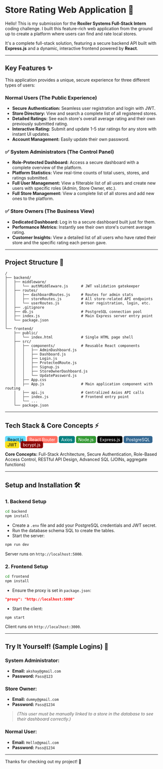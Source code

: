 # Store Rating Web Application 🚀

Hello! This is my submission for the **Roxiler Systems Full-Stack Intern** coding challenge. I built this feature-rich web application from the ground up to create a platform where users can find and rate local stores.

It's a complete full-stack solution, featuring a secure backend API built with **Express.js** and a dynamic, interactive frontend powered by **React**.

---

## Key Features ✨

This application provides a unique, secure experience for three different types of users:

###  Normal Users (The Public Experience)
- **Secure Authentication:** Seamless user registration and login with JWT.
- **Store Directory:** View and search a complete list of all registered stores.
- **Detailed Ratings:** See each store's overall average rating and their own previously submitted rating.
- **Interactive Rating:** Submit and update 1-5 star ratings for any store with instant UI updates.
- **Account Management:** Easily update their own password.

### ✅ System Administrators (The Control Panel)
- **Role-Protected Dashboard:** Access a secure dashboard with a complete overview of the platform.
- **Platform Statistics:** View real-time counts of total users, stores, and ratings submitted.
- **Full User Management:** View a filterable list of all users and create new users with specific roles (Admin, Store Owner, etc.).
- **Full Store Management:** View a complete list of all stores and add new ones to the platform.

### ✅ Store Owners (The Business View)
- **Dedicated Dashboard:** Log in to a secure dashboard built just for them.
- **Performance Metrics:** Instantly see their own store's current average rating.
- **Customer Insights:** View a detailed list of all users who have rated their store and the specific rating each person gave.

---

## Project Structure 📂

```
/
├── backend/
│   ├── middleware/
│   │   └── authMiddleware.js      # JWT validation gatekeeper
│   ├── routes/
│   │   ├── dashboardRoutes.js     # Routes for admin stats
│   │   ├── storeRoutes.js         # All store-related API endpoints
│   │   └── userRoutes.js          # User registration, login, etc.
│   ├── .gitignore
│   ├── db.js                      # PostgreSQL connection pool
│   ├── index.js                   # Main Express server entry point
│   └── package.json
│
└── frontend/
    ├── public/
    │   └── index.html             # Single HTML page shell
    ├── src/
    │   ├── components/            # Reusable React components
    │   │   ├── AdminDashboard.js
    │   │   ├── Dashboard.js
    │   │   ├── Login.js
    │   │   ├── ProtectedRoute.js
    │   │   ├── Signup.js
    │   │   ├── StoreOwnerDashboard.js
    │   │   └── UpdatePassword.js
    │   ├── App.css
    │   ├── App.js                 # Main application component with routing
    │   ├── api.js                 # Centralized Axios API calls
    │   ├── index.js               # Frontend entry point
    │   └── ...
    └── package.json
```

---

## Tech Stack & Core Concepts ⚡

<div>
  <span style="background-color:#61dafb; color:#000; padding:3px 8px; border-radius:5px;">React.js</span>
  <span style="background-color:#ff6f61; color:#fff; padding:3px 8px; border-radius:5px;">React Router</span>
  <span style="background-color:#008080; color:#fff; padding:3px 8px; border-radius:5px;">Axios</span>
  <span style="background-color:#339933; color:#fff; padding:3px 8px; border-radius:5px;">Node.js</span>
  <span style="background-color:#000000; color:#fff; padding:3px 8px; border-radius:5px;">Express.js</span>
  <span style="background-color:#336791; color:#fff; padding:3px 8px; border-radius:5px;">PostgreSQL</span>
  <span style="background-color:#f7df1e; color:#000; padding:3px 8px; border-radius:5px;">JWT</span>
  <span style="background-color:#8b0000; color:#fff; padding:3px 8px; border-radius:5px;">bcrypt.js</span>
</div>

**Core Concepts:** Full-Stack Architecture, Secure Authentication, Role-Based Access Control, RESTful API Design, Advanced SQL (JOINs, aggregate functions)

---

## Setup and Installation 🛠️

### 1. Backend Setup
```bash
cd backend
npm install
```
- Create a `.env` file and add your PostgreSQL credentials and JWT secret.  
- Run the database schema SQL to create the tables.  
- Start the server:
```bash
npm run dev
```
Server runs on `http://localhost:5000`.

### 2. Frontend Setup
```bash
cd frontend
npm install
```
- Ensure the proxy is set in `package.json`:
```json
"proxy": "http://localhost:5000"
```
- Start the client:
```bash
npm start
```
Client runs on `http://localhost:3000`.

---

## Try It Yourself! (Sample Logins) 🔑

### System Administrator:
- **Email:** `akshay@gmail.com`  
- **Password:** `Pass@123`

### Store Owner:
- **Email:** `dummy@gmail.com`  
- **Password:** `Pass@1234`  
> *(This user must be manually linked to a store in the database to see their dashboard correctly.)*

### Normal User:
- **Email:** `Hello@gmail.com`  
- **Password:** `Pass@1234`

---

Thanks for checking out my project! 🙏
